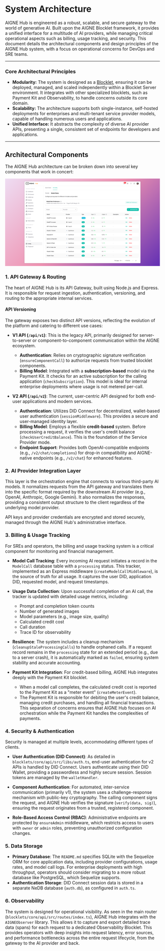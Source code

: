 # System Architecture

AIGNE Hub is engineered as a robust, scalable, and secure gateway to the world of generative AI. Built upon the AIGNE Blocklet framework, it provides a unified interface for a multitude of AI providers, while managing critical operational aspects such as billing, usage tracking, and security. This document details the architectural components and design principles of the AIGNE Hub system, with a focus on operational concerns for DevOps and SRE teams.

---

### Core Architectural Principles

- **Modularity:** The system is designed as a [Blocklet](https://blocklet.io), ensuring it can be deployed, managed, and scaled independently within a Blocklet Server environment. It integrates with other specialized blocklets, such as Payment Kit and Observability, to handle concerns outside its core domain.
- **Scalability:** The architecture supports both single-instance, self-hosted deployments for enterprises and multi-tenant service provider models, capable of handling numerous users and applications.
- **Unified Interface:** It abstracts the complexity of diverse AI provider APIs, presenting a single, consistent set of endpoints for developers and applications.

---

## Architectural Components

The AIGNE Hub architecture can be broken down into several key components that work in concert:

![AIGNE Hub System Architecture Diagram](../../../blocklets/core/screenshots/8014a0b1d561114d9948214c4929d5df.png)

### 1. API Gateway & Routing

The heart of AIGNE Hub is its API Gateway, built using Node.js and Express. It is responsible for request ingestion, authentication, versioning, and routing to the appropriate internal services.

#### API Versioning

The gateway exposes two distinct API versions, reflecting the evolution of the platform and catering to different use cases:

-   **V1 API (`/api/v1`)**: This is the legacy API, primarily designed for server-to-server or component-to-component communication within the AIGNE ecosystem.
    -   **Authentication**: Relies on cryptographic signature verification (`ensureComponentCall`) to authorize requests from trusted blocklet components.
    -   **Billing Model**: Integrated with a **subscription-based** model via the Payment Kit. It checks for an active subscription for the calling application (`checkSubscription`). This model is ideal for internal enterprise deployments where usage is not metered per-call.

-   **V2 API (`/api/v2`)**: The current, user-centric API designed for both end-user applications and modern services.
    -   **Authentication**: Utilizes DID Connect for decentralized, wallet-based user authentication (`sessionMiddleware`). This provides a secure and user-managed identity layer.
    -   **Billing Model**: Employs a flexible **credit-based** system. Before processing a request, it verifies the user's credit balance (`checkUserCreditBalance`). This is the foundation of the Service Provider mode.
    -   **Endpoint Support**: Provides both OpenAI-compatible endpoints (e.g., `/v2/chat/completions`) for drop-in compatibility and AIGNE-native endpoints (e.g., `/v2/chat`) for enhanced features.

### 2. AI Provider Integration Layer

This layer is the orchestration engine that connects to various third-party AI models. It normalizes requests from the API gateway and translates them into the specific format required by the downstream AI provider (e.g., OpenAI, Anthropic, Google Gemini). It also normalizes the responses, providing a consistent output structure to the client regardless of the underlying model provider.

API keys and provider credentials are encrypted and stored securely, managed through the AIGNE Hub's administrative interface.

### 3. Billing & Usage Tracking

For SREs and operators, the billing and usage tracking system is a critical component for monitoring and financial management.

-   **Model Call Tracking**: Every incoming AI request initiates a record in the `ModelCall` database table with a `processing` status. This tracker, implemented as an Express middleware (`createModelCallMiddleware`), is the source of truth for all usage. It captures the user DID, application DID, requested model, and request timestamps.

-   **Usage Data Collection**: Upon successful completion of an AI call, the tracker is updated with detailed usage metrics, including:
    -   Prompt and completion token counts
    -   Number of generated images
    -   Model parameters (e.g., image size, quality)
    -   Calculated credit cost
    -   Call duration
    -   Trace ID for observability

-   **Resilience**: The system includes a cleanup mechanism (`cleanupStaleProcessingCalls`) to handle orphaned calls. If a request record remains in the `processing` state for an extended period (e.g., due to a server crash), it is automatically marked as `failed`, ensuring system stability and accurate accounting.

-   **Payment Kit Integration**: For credit-based billing, AIGNE Hub integrates deeply with the Payment Kit blocklet.
    -   When a model call completes, the calculated credit cost is reported to the Payment Kit as a "meter event" (`createMeterEvent`).
    -   The Payment Kit is responsible for debiting the user's credit balance, managing credit purchases, and handling all financial transactions. This separation of concerns ensures that AIGNE Hub focuses on AI orchestration while the Payment Kit handles the complexities of payments.

### 4. Security & Authentication

Security is managed at multiple levels, accommodating different types of clients.

-   **User Authentication (DID Connect)**: As detailed in `blocklets/core/api/src/libs/auth.ts`, end-user authentication for v2 APIs is handled by DID Connect. Users authenticate using their DID Wallet, providing a passwordless and highly secure session. Session tokens are managed by the `walletHandler`.

-   **Component Authentication**: For automated, inter-service communication (primarily v1), the system uses a challenge-response mechanism with public-key cryptography. The calling component signs the request, and AIGNE Hub verifies the signature (`verify(data, sig)`), ensuring the request originates from a trusted, registered component.

-   **Role-Based Access Control (RBAC)**: Administrative endpoints are protected by `ensureAdmin` middleware, which restricts access to users with `owner` or `admin` roles, preventing unauthorized configuration changes.

### 5. Data Storage

-   **Primary Database**: The `README.md` specifies SQLite with the Sequelize ORM for core application data, including provider configurations, usage rates, and model call logs. For enterprise deployments with high throughput, operators should consider migrating to a more robust database like PostgreSQL, which Sequelize supports.
-   **Authentication Storage**: DID Connect session data is stored in a separate NeDB database (`auth.db`), as configured in `auth.ts`.

### 6. Observability

The system is designed for operational visibility. As seen in the main router (`blocklets/core/api/src/routes/index.ts`), AIGNE Hub integrates with the `AIGNEObserver` library. This allows it to capture and export detailed trace data (spans) for each request to a dedicated Observability Blocklet. This provides operators with deep insights into request latency, error sources, and performance bottlenecks across the entire request lifecycle, from the gateway to the AI provider and back.